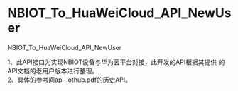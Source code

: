 # NBIOT_To_HuaWeiCloud_API_NewUser   
NBIOT_To_HuaWeiCloud_API_NewUser     

1、此API接口为实现NBIOT设备与华为云平台对接，此开发的API根据其提供
   的API文档的老用户版本进行整理。       
2、具体的参考间api-iothub.pdf的历史API。        
       
 

